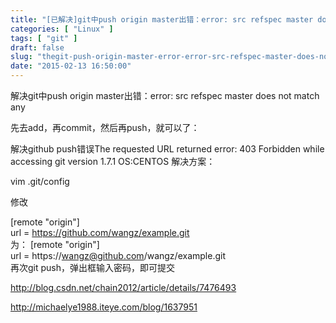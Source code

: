 ```yaml
---
title: "[已解决]git中push origin master出错：error: src refspec master does not match any"
categories: [ "Linux" ]
tags: [ "git" ]
draft: false
slug: "thegit-push-origin-master-error-error-src-refspec-master-does-not-match-any"
date: "2015-02-13 16:50:00"
---
```


解决git中push origin master出错：error: src refspec master does not match any

先去add，再commit，然后再push，就可以了：


<!--more-->


 解决github push错误The requested URL returned error: 403 Forbidden while accessing
git version 1.7.1
OS:CENTOS
解决方案：

vim .git/config

修改

[remote "origin"]  
    url = https://github.com/wangz/example.git  
为：
[remote "origin"]  
    url = https://wangz@github.com/wangz/example.git  
再次git push，弹出框输入密码，即可提交

http://blog.csdn.net/chain2012/article/details/7476493

http://michaelye1988.iteye.com/blog/1637951